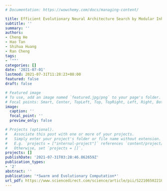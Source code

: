 ```yaml
---
# Documentation: https://wowchemy.com/docs/managing-content/

title: Efficient Evolutionary Neural Architecture Search by Modular Inheritable Crossover
subtitle: ''
summary: ''
authors:
- Cheng He
- Hao Tan
- Shihua Huang
- Ran Cheng
tags:
- '""'
categories: []
date: '2021-07-01'
lastmod: 2021-07-31T11:28:23+08:00
featured: false
draft: false

# Featured image
# To use, add an image named `featured.jpg/png` to your page's folder.
# Focal points: Smart, Center, TopLeft, Top, TopRight, Left, Right, BottomLeft, Bottom, BottomRight.
image:
  caption: ''
  focal_point: ''
  preview_only: false

# Projects (optional).
#   Associate this post with one or more of your projects.
#   Simply enter your project's folder or file name without extension.
#   E.g. `projects = ["internal-project"]` references `content/project/deep-learning/index.md`.
#   Otherwise, set `projects = []`.
projects: []
publishDate: '2021-07-31T03:28:46.862659Z'
publication_types:
- '2'
abstract: ''
publication: '*Swarm and Evolutionary Computation*'
url_pdf: https://www.sciencedirect.com/science/article/pii/S2210650221000559?casa_token=poUeC5TxHA8AAAAA:HKC4t2yCKFS58w2NHf_mePE-w2JX3jkWJcn_hNU8Dquqp6oEk2lRpddkCWDHp7xQJtcOQwQk7nBj
---
```

